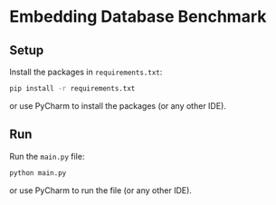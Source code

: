 # Embedding Database Benchmark

## Setup

Install the packages in `requirements.txt`:

```bash
pip install -r requirements.txt
```

or use PyCharm to install the packages (or any other IDE).

## Run

Run the `main.py` file:

```bash
python main.py
```

or use PyCharm to run the file (or any other IDE).
